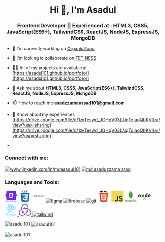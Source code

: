 <h1 align="center">Hi 👋, I'm Asadul</h1>
<h3 align="center">Frontend Developer || Experienced at : HTML3, CSS5, JavaScript(ES6+), TailwindCSS, ReactJS, NodeJS, ExpressJS, MongoDB</h3>

- 🔭 I’m currently working on [Organic Food](https://assignment11-8fa81.web.app)

- 👯 I’m looking to collaborate on [FET-NESS](https://assigment-cetagory-client.web.app/)

- 👨‍💻 All of my projects are available at [https://asadul101.github.io/portfolio/](https://asadul101.github.io/portfolio/)

- 💬 Ask me about **HTML3, CSS5, JavaScript(ES6+), TailwindCSS, ReactJS, NodeJS, ExpressJS, MongoDB**

- 📫 How to reach me **asadzzamanasad101@gmail.com**

- 📄 Know about my experiences [https://drive.google.com/file/d/1zvTeswd_JGHqV03LAiqToIaoQbKVlLvi/view?usp=sharing](https://drive.google.com/file/d/1zvTeswd_JGHqV03LAiqToIaoQbKVlLvi/view?usp=sharing)

- 

<h3 align="left">Connect with me:</h3>
<p align="left">
<a href="https://linkedin.com/in/www.linkedin.com/in/mdasadul101" target="blank"><img align="center" src="https://raw.githubusercontent.com/rahuldkjain/github-profile-readme-generator/master/src/images/icons/Social/linked-in-alt.svg" alt="www.linkedin.com/in/mdasadul101" height="30" width="40" /></a>
<a href="https://fb.com/md asaduzzama asad" target="blank"><img align="center" src="https://raw.githubusercontent.com/rahuldkjain/github-profile-readme-generator/master/src/images/icons/Social/facebook.svg" alt="md asaduzzama asad" height="30" width="40" /></a>
</p>

<h3 align="left">Languages and Tools:</h3>

<p align="left"> <a href="https://getbootstrap.com" target="_blank" rel="noreferrer"> <img src="https://raw.githubusercontent.com/devicons/devicon/master/icons/bootstrap/bootstrap-plain-wordmark.svg" alt="bootstrap" width="40" height="40"/> </a> <a href="https://www.w3schools.com/css/" target="_blank" rel="noreferrer"> <img src="https://raw.githubusercontent.com/devicons/devicon/master/icons/css3/css3-original-wordmark.svg" alt="css3" width="40" height="40"/> </a> <a href="https://expressjs.com" target="_blank" rel="noreferrer"> <img src="https://raw.githubusercontent.com/devicons/devicon/master/icons/express/express-original-wordmark.svg" alt="express" width="40" height="40"/> </a> <a href="https://www.figma.com/" target="_blank" rel="noreferrer"> <img src="https://www.vectorlogo.zone/logos/figma/figma-icon.svg" alt="figma" width="40" height="40"/> </a> <a href="https://firebase.google.com/" target="_blank" rel="noreferrer"> <img src="https://www.vectorlogo.zone/logos/firebase/firebase-icon.svg" alt="firebase" width="40" height="40"/> </a> <a href="https://git-scm.com/" target="_blank" rel="noreferrer"> <img src="https://www.vectorlogo.zone/logos/git-scm/git-scm-icon.svg" alt="git" width="40" height="40"/> </a> <a href="https://www.w3.org/html/" target="_blank" rel="noreferrer"> <img src="https://raw.githubusercontent.com/devicons/devicon/master/icons/html5/html5-original-wordmark.svg" alt="html5" width="40" height="40"/> </a> <a href="https://developer.mozilla.org/en-US/docs/Web/JavaScript" target="_blank" rel="noreferrer"> <img src="https://raw.githubusercontent.com/devicons/devicon/master/icons/javascript/javascript-original.svg" alt="javascript" width="40" height="40"/> </a> <a href="https://www.mongodb.com/" target="_blank" rel="noreferrer"> <img src="https://raw.githubusercontent.com/devicons/devicon/master/icons/mongodb/mongodb-original-wordmark.svg" alt="mongodb" width="40" height="40"/> </a> <a href="https://nodejs.org" target="_blank" rel="noreferrer"> <img src="https://raw.githubusercontent.com/devicons/devicon/master/icons/nodejs/nodejs-original-wordmark.svg" alt="nodejs" width="40" height="40"/> </a> <a href="https://reactjs.org/" target="_blank" rel="noreferrer"> <img src="https://raw.githubusercontent.com/devicons/devicon/master/icons/react/react-original-wordmark.svg" alt="react" width="40" height="40"/> </a> <a href="https://redux.js.org" target="_blank" rel="noreferrer"> <img src="https://raw.githubusercontent.com/devicons/devicon/master/icons/redux/redux-original.svg" alt="redux" width="40" height="40"/> </a> <a href="https://tailwindcss.com/" target="_blank" rel="noreferrer"> <img src="https://www.vectorlogo.zone/logos/tailwindcss/tailwindcss-icon.svg" alt="tailwind" width="40" height="40"/> </a> </p>

<p><img align="left" src="https://github-readme-stats.vercel.app/api/top-langs?username=asadul101&show_icons=true&locale=en&layout=compact" alt="asadul101" /></p>

<p>&nbsp;<img align="center" src="https://github-readme-stats.vercel.app/api?username=asadul101&show_icons=true&locale=en" alt="asadul101" /></p>

<p><img align="center" src="https://github-readme-streak-stats.herokuapp.com/?user=asadul101&" alt="asadul101" /></p>

